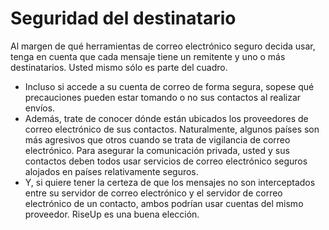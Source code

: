 [Title]: # (Seguridad del destinatario)
[Difficulty]: # (Principiante)
[Order]: # (8)

# Seguridad del destinatario

Al margen de qué herramientas de correo electrónico seguro decida usar, tenga en cuenta que cada mensaje tiene un remitente y uno o más destinatarios. Usted mismo sólo es parte del cuadro.

*   Incluso si accede a su cuenta de correo de forma segura, sopese qué precauciones pueden estar tomando o no sus contactos al realizar envíos.
*   Además, trate de conocer dónde están ubicados los proveedores de correo electrónico de sus contactos. Naturalmente, algunos países son más agresivos que otros cuando se trata de vigilancia de correo electrónico. Para asegurar la comunicación privada, usted y sus contactos deben todos usar servicios de correo electrónico seguros alojados en países relativamente seguros.
*   Y, si quiere tener la certeza de que los mensajes no son interceptados entre su servidor de correo electrónico y el servidor de correo electrónico de un contacto, ambos podrían usar cuentas del mismo proveedor. RiseUp es una buena elección.